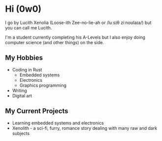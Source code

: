 # Hi (0w0)
I go by Lucith Xenolia (Loose-ith Zee-no-lie-ah or /luːsɪθ ziːnoʊlaɪa/) but you can call me Lucith.

I'm a student currently completing his A-Levels but I also enjoy doing computer science (and other things) on the side.

## My Hobbies
- Coding in Rust
    - Embedded systems
    - Electronics
    - Graphics programming
- Writing
- Digital art

## My Current Projects
- Learning embedded systems and electronics
- Xenolith - a sci-fi, furry, romance story dealing with many raw and dark subjects
